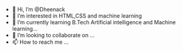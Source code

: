 - 👋 Hi, I’m @Dheenack
- 👀 I’m interested in HTML,CSS and machine learning
- 🌱 I’m currently learning B.Tech Artificial intelligence and Machine learning...
- 💞️ I’m looking to collaborate on ...
- 📫 How to reach me ...

<!---
Dheenack/Dheenack is a ✨ special ✨ repository because its `README.md` (this file) appears on your GitHub profile.
You can click the Preview link to take a look at your changes.
--->
